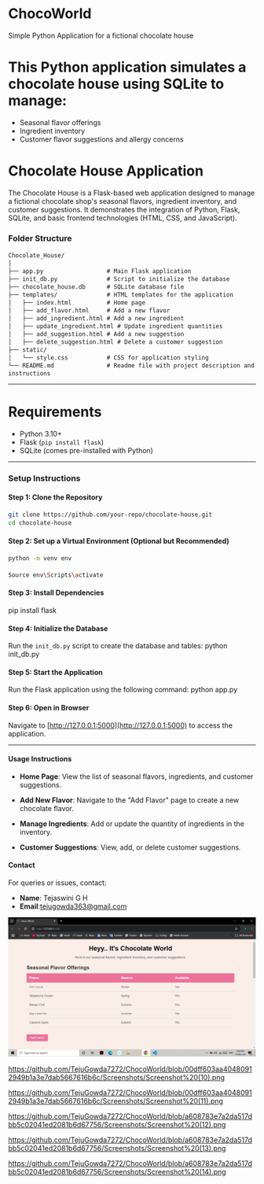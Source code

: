 # ChocoWorld
Simple Python Application for a fictional chocolate house

# This Python application simulates a chocolate house using SQLite to manage:
- Seasonal flavor offerings
- Ingredient inventory
- Customer flavor suggestions and allergy concerns

# Chocolate House Application

The Chocolate House is a Flask-based web application designed to manage a fictional chocolate shop's seasonal flavors, ingredient inventory, and customer suggestions. It demonstrates the integration of Python, Flask, SQLite, and basic frontend technologies (HTML, CSS, and JavaScript).


### Folder Structure
```
Chocolate_House/
│
├── app.py                  # Main Flask application
├── init_db.py              # Script to initialize the database
├── chocolate_house.db      # SQLite database file
├── templates/              # HTML templates for the application
│   ├── index.html          # Home page
│   ├── add_flavor.html     # Add a new flavor
│   ├── add_ingredient.html # Add a new ingredient
│   ├── update_ingredient.html # Update ingredient quantities
│   ├── add_suggestion.html # Add a new suggestion
│   ├── delete_suggestion.html # Delete a customer suggestion
├── static/
│   └── style.css           # CSS for application styling
└── README.md               # Readme file with project description and instructions
```

---

# Requirements
- Python 3.10+
- Flask (`pip install flask`)
- SQLite (comes pre-installed with Python)

---

### **Setup Instructions**

#### Step 1: Clone the Repository
```bash
git clone https://github.com/your-repo/chocolate-house.git
cd chocolate-house
```

#### Step 2: Set up a Virtual Environment (Optional but Recommended)
```bash
python -m venv env

Source env\Scripts\activate    
```

#### Step 3: Install Dependencies
pip install flask


#### Step 4: Initialize the Database
Run the `init_db.py` script to create the database and tables:
python init_db.py


#### Step 5: Start the Application
Run the Flask application using the following command:
python app.py

#### Step 6: Open in Browser
Navigate to [http://127.0.0.1:5000](http://127.0.0.1:5000) to access the application.

---

#### **Usage Instructions**
- **Home Page**:
  View the list of seasonal flavors, ingredients, and customer suggestions.
  
- **Add New Flavor**:
  Navigate to the "Add Flavor" page to create a new chocolate flavor.
  
- **Manage Ingredients**:
  Add or update the quantity of ingredients in the inventory.

- **Customer Suggestions**:
  View, add, or delete customer suggestions.


#### Contact
For queries or issues, contact:  
- **Name**: Tejaswini G H  
- **Email**:tejugowda363@gmail.com  


![Image Alt](https://github.com/TejuGowda7272/ChocoWorld/blob/a608783e7a2da517dbb5c02041ed2081b6d67756/Screenshots/Screenshot%20(9).png)

https://github.com/TejuGowda7272/ChocoWorld/blob/00dff603aa40480912949b1a3e7dab5667616b6c/Screenshots/Screenshot%20(10).png

https://github.com/TejuGowda7272/ChocoWorld/blob/00dff603aa40480912949b1a3e7dab5667616b6c/Screenshots/Screenshot%20(11).png

https://github.com/TejuGowda7272/ChocoWorld/blob/a608783e7a2da517dbb5c02041ed2081b6d67756/Screenshots/Screenshot%20(12).png

https://github.com/TejuGowda7272/ChocoWorld/blob/a608783e7a2da517dbb5c02041ed2081b6d67756/Screenshots/Screenshot%20(13).png

https://github.com/TejuGowda7272/ChocoWorld/blob/a608783e7a2da517dbb5c02041ed2081b6d67756/Screenshots/Screenshot%20(14).png

